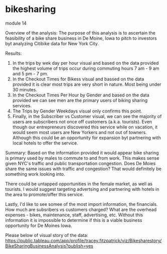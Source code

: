 # bikesharing
module 14

Overview of the analysis: The purpose of this analysis is to ascertain the feasibility of a bike share business in De Moine, Iowa to pitch to investors byt analyzing Citibike data for New York City.

Results:
1. In the trips by wek day per hour visual and based on the data provided the highest volume of trips occur during commuting hours 7 am - 9 am and 5 pm - 7 pm.
2. In the Checkout Times for Bikess visual and bassed on the data provided it is clear most trips are very short in nature. Most being under 30 minutes. 
3. In the Checkout Times Per Hour by Gender and based on the data provided we can see men are the primary users of biking sharing services. 
4. The Trips by Gender Weekdays visual only confirms this point. 
5. Finally, in the Subscriber vs Customer visual, we can see the majority of users are subscribers not once off customers (a.k.a. tourists). Even though our entrepreneurs discovered this service while on vacation, it would seem most users are New Yorkers and not out of towners. Although this could be an opportunity for expansion byt partnering with local hotels to offer the service. 

Summary: Based on the information provided it would appear bike sharing is primary used by males to commute to and from work. This makes sense given NYC's traffic and public transportation congestion. Does De Moies share the same issues with traffic and congestion? That would definitely be something work looking into. 

There could be untapped opportunities in the female market, as well as tourists. I would suggest targeting advertsing and partnering with hotels in the area to promote/offer this service.  

Lastly, I'd like to see somee of the most import information, the financials. How much are subsribers vs customers charged? What are the overhead expenses - bikes, maintenance, staff, advertising, etc. Without this information it is impossible to determine if this is a viable business opportunity for De Moines Iowa. 

Please below of visual story of the data: 
https://public.tableau.com/app/profile/tracey.fitzpatrick/viz/Bikesharestory/BikeSharingBusinessAnalysis?publish=yes

